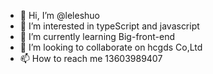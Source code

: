 - 👋 Hi, I’m @leleshuo
- 👀 I’m interested in typeScript and javascript
- 🌱 I’m currently learning Big-front-end
- 💞️ I’m looking to collaborate on hcgds Co,Ltd
- 📫 How to reach me 13603989407

<!---
leleshuo/leleshuo is a ✨ special ✨ repository because its `README.md` (this file) appears on your GitHub profile.
You can click the Preview link to take a look at your changes.
--->
